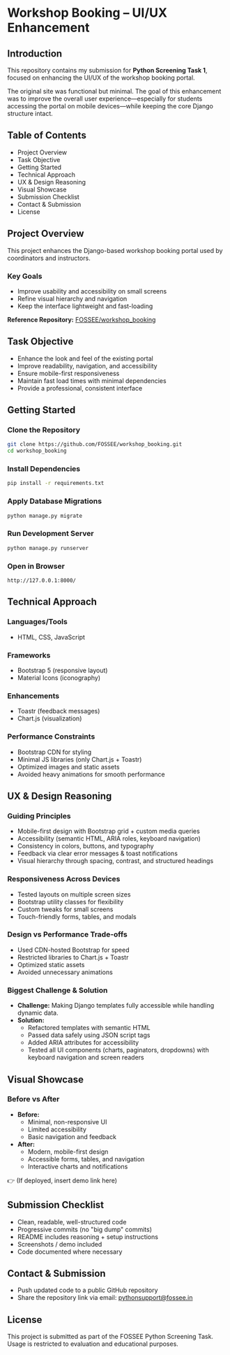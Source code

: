 # Workshop Booking – UI/UX Enhancement

## Introduction
This repository contains my submission for **Python Screening Task 1**, focused on enhancing the UI/UX of the workshop booking portal.

The original site was functional but minimal. The goal of this enhancement was to improve the overall user experience—especially for students accessing the portal on mobile devices—while keeping the core Django structure intact.

## Table of Contents
- Project Overview
- Task Objective
- Getting Started
- Technical Approach
- UX & Design Reasoning
- Visual Showcase
- Submission Checklist
- Contact & Submission
- License

## Project Overview
This project enhances the Django-based workshop booking portal used by coordinators and instructors.

### Key Goals
- Improve usability and accessibility on small screens
- Refine visual hierarchy and navigation
- Keep the interface lightweight and fast-loading

**Reference Repository:** [FOSSEE/workshop_booking](https://github.com/FOSSEE/workshop_booking)

## Task Objective
- Enhance the look and feel of the existing portal
- Improve readability, navigation, and accessibility
- Ensure mobile-first responsiveness
- Maintain fast load times with minimal dependencies
- Provide a professional, consistent interface

## Getting Started

### Clone the Repository
```bash
git clone https://github.com/FOSSEE/workshop_booking.git
cd workshop_booking
```

### Install Dependencies
```bash
pip install -r requirements.txt
```

### Apply Database Migrations
```bash
python manage.py migrate
```

### Run Development Server
```bash
python manage.py runserver
```

### Open in Browser
```
http://127.0.0.1:8000/
```

## Technical Approach

### Languages/Tools
- HTML, CSS, JavaScript

### Frameworks
- Bootstrap 5 (responsive layout)
- Material Icons (iconography)

### Enhancements
- Toastr (feedback messages)
- Chart.js (visualization)

### Performance Constraints
- Bootstrap CDN for styling
- Minimal JS libraries (only Chart.js + Toastr)
- Optimized images and static assets
- Avoided heavy animations for smooth performance

## UX & Design Reasoning

### Guiding Principles
- Mobile-first design with Bootstrap grid + custom media queries
- Accessibility (semantic HTML, ARIA roles, keyboard navigation)
- Consistency in colors, buttons, and typography
- Feedback via clear error messages & toast notifications
- Visual hierarchy through spacing, contrast, and structured headings

### Responsiveness Across Devices
- Tested layouts on multiple screen sizes
- Bootstrap utility classes for flexibility
- Custom tweaks for small screens
- Touch-friendly forms, tables, and modals

### Design vs Performance Trade-offs
- Used CDN-hosted Bootstrap for speed
- Restricted libraries to Chart.js + Toastr
- Optimized static assets
- Avoided unnecessary animations

### Biggest Challenge & Solution
- **Challenge:** Making Django templates fully accessible while handling dynamic data.
- **Solution:**
  - Refactored templates with semantic HTML
  - Passed data safely using JSON script tags
  - Added ARIA attributes for accessibility
  - Tested all UI components (charts, paginators, dropdowns) with keyboard navigation and screen readers

## Visual Showcase


### Before vs After
- **Before:**
  - Minimal, non-responsive UI
  - Limited accessibility
  - Basic navigation and feedback
- **After:**
  - Modern, mobile-first design
  - Accessible forms, tables, and navigation
  - Interactive charts and notifications

👉 (If deployed, insert demo link here)

## Submission Checklist
- Clean, readable, well-structured code
- Progressive commits (no "big dump" commits)
- README includes reasoning + setup instructions
- Screenshots / demo included
- Code documented where necessary

## Contact & Submission
- Push updated code to a public GitHub repository
- Share the repository link via email: pythonsupport@fossee.in

## License
This project is submitted as part of the FOSSEE Python Screening Task.
Usage is restricted to evaluation and educational purposes.
